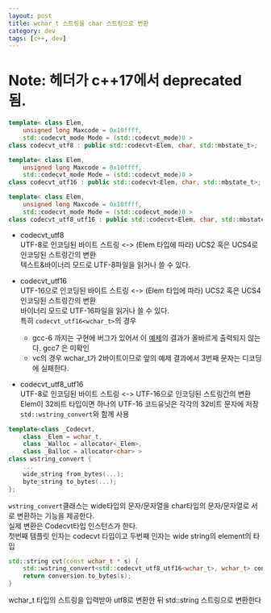 ```yaml
---
layout: post
title: wchar_t 스트링을 char 스트링으로 변환
category: dev
tags: [c++, dev]
---
```

# Note: <codecvt> 헤더가 c++17에서 deprecated 됨.

```cpp
template< class Elem,
	unsigned long Maxcode = 0x10ffff,
	std::codecvt_mode Mode = (std::codecvt_mode)0 >
class codecvt_utf8 : public std::codecvt<Elem, char, std::mbstate_t>;

template< class Elem,
	unsigned long Maxcode = 0x10ffff,
	std::codecvt_mode Mode = (std::codecvt_mode)0 >
class codecvt_utf16 : public std::codecvt<Elem, char, std::mbstate_t>;

template< class Elem,
	unsigned long Maxcode = 0x10ffff,
	std::codecvt_mode Mode = (std::codecvt_mode)0 >
class codecvt_utf8_utf16 : public std::codecvt<Elem, char, std::mbstate_t>;
```
* codecvt_utf8  
UTF-8로 인코딩된 바이트 스트링 <-> (Elem 타입에 따라) UCS2 혹은 UCS4로 인코딩된 스트링간의 변환  
텍스트&바이너리 모드로 UTF-8파일을 읽거나 쓸 수 있다.

* codecvt_utf16  
UTF-16으로 인코딩된 바이트 스트링 <-> (Elem 타입에 따라) UCS2 혹은 UCS4 인코딩된 스트링간의 변환  
바이너리 모드로 UTF-16파일을 읽거나 쓸 수 있다.  
특히 `codecvt_utf16<wchar_t>`의 경우

  * gcc-6 까지는 구현에 버그가 있어서 이 [예제](http://en.cppreference.com/w/cpp/locale/codecvt_utf16)의 결과가 올바르게 출력되지 않는다. gcc7 은 미확인
  * vc의 경우 wchar_t가 2바이트이므로 앞의 예제 결과에서 3번째 문자는 디코딩에 실패한다.

* codecvt_utf8_utf16  
UTF-8로 인코딩된 바이트 스트링 <-> UTF-16으로 인코딩된 스트링간의 변환  
Elem이 32비트 타입이면 하나의 UTF-16 코드유닛은 각각의 32비트 문자에 저장  
`std::wstring_convert`와 함께 사용

```cpp
template<class _Codecvt,
	class _Elem = wchar_t,
	class _Walloc = allocator<_Elem>,
	class _Balloc = allocator<char> >
class wstring_convert {
	...
	wide_string from_bytes(...);
	byte_string to_bytes(...);
};
```
`wstring_convert`클래스는 wide타입의 문자/문자열을 char타입의 문자/문자열로 서로 변환하는 기능을 제공한다.  
실제 변환은 Codecvt타입 인스턴스가 한다.  
첫번째 템플릿 인자는 codecvt 타입이고 두번째 인자는 wide string의 element의 타입

```cpp
std::string cvt(const wchar_t * s) {
	std::wstring_convert<std::codecvt_utf8_utf16<wchar_t>, wchar_t> conversion;
	return conversion.to_bytes(s);
}
```

wchar_t 타입의 스트링을 입력받아 utf8로 변환한 뒤 std::string 스트링으로 변환한다
